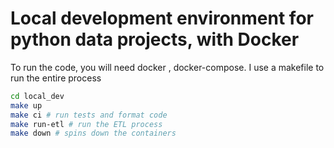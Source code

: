 # Local development environment for python data projects, with Docker



To run the code, you will need docker , docker-compose.  I use a makefile to run the entire process


```bash
cd local_dev
make up
make ci # run tests and format code
make run-etl # run the ETL process
make down # spins down the containers
```

